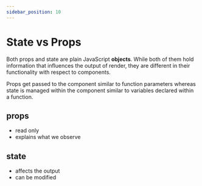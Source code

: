 ```yaml
---
sidebar_position: 10
---
```


# State vs Props

Both props and state are plain JavaScript **objects**.
While both of them hold information that influences the
output of render, they are different in their functionality
with respect to components.

Props get passed to the component similar to function parameters whereas state is managed within the component similar to variables declared within a function.

## props

- read only
- explains what we observe

## state

- affects the output
- can be modified
